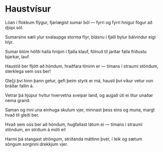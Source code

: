 # Haustvísur

Lóan í flokkum flýgur,
fjarlægist sumar ból —
fyrri og fyrri hnigur
fögur að djúpi sól.

Sumarsins sæli ylur
svalaupga storma flyr,
blásnu í fjalli bylur
bálvindur eigi hlýr.

Sumar blóm höfði halla
hnípin í fjalla klauf,
fölnuð til jarðar falla
friðustu bjarkar, lauf.

Haustið ber fljótt að höndum,
hraðfara tíminn er —
tímans í straumi stöndum,
sterklega sem oss ber!

Gle[ji því hinn þann getur,
gefi þeim styrk er má,
hausti því víkur vetur
von bráðar fallin á.

Vetrar þá hjúpur hvítur
hvervetna sveipar land,
og augað úti ei litur
unaðar nema grand.

Saman og inni una
einhuga skulum vjer,
minnast þess eins og muna,
margt hvað til gleði ber.

Hvað sem oss ber að höndum,
hugfallast látum ei —
tímans í straumi stöndum,
en striðum á móti ei!

Harmi þá stangast ströngum,
striðanda máttinn þver,
í leik og sætum söngum
sorginni drekkjum vjer.
